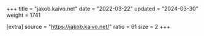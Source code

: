 +++
title = "jakob.kaivo.net"
date = "2022-03-22"
updated = "2024-03-30"
weight = 1741

[extra]
source = "https://jakob.kaivo.net/"
ratio = 61
size = 2
+++
